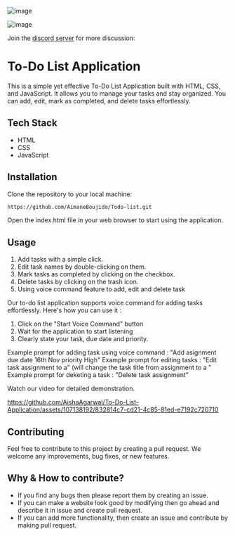 
![image](https://user-images.githubusercontent.com/83400697/207388229-b6463c21-39cb-4926-98b1-b77f3c2790a1.png)

![image](https://user-images.githubusercontent.com/83400697/202429157-a953dc00-f32d-4312-862a-1902a628b6ba.png)


Join the [discord server](https://discord.gg/JdFsJPrayj) for more discussion: 

# To-Do List Application

This is a simple yet effective To-Do List Application built with HTML, CSS, and JavaScript. It allows you to manage your tasks and stay organized. You can add, edit, mark as completed, and delete tasks effortlessly.

## Tech Stack

- HTML
- CSS
- JavaScript

## Installation

Clone the repository to your local machine:

```bash
https://github.com/AimaneBoujida/Todo-list.git
```
Open the index.html file in your web browser to start using the application.


## Usage
 1. Add tasks with a simple click.
 2. Edit task names by double-clicking on them.
 3. Mark tasks as completed by clicking on the checkbox.
 4. Delete tasks by clicking on the trash icon.
 5. Using voice command feature to add, edit and delete task 

Our to-do list application supports voice command for adding tasks effortlessly. Here's how you can use it :
 1. Click on the "Start Voice Command" button
 2. Wait for the application to start listening
 3. Clearly state your task, due date and priority.

Example prompt for adding task using voice command :
 "Add asignment due date 16th Nov priority High" 
Example prompt for editing tasks : 
 "Edit task assignment to a" (will change the task title from assignment to a " 
Example prompt for deketing a task : 
 "Delete task assignment"  

 Watch our video for detailed demonstration. 
 
https://github.com/AishaAgarwal/To-Do-List-Application/assets/107138192/832814c7-cd21-4c85-81ed-e7192c720710

## Contributing
Feel free to contribute to this project by creating a pull request. We welcome any improvements, bug fixes, or new features.

## Why & How to contribute?
- If you find any bugs then please report them by creating an issue. 
- If you can make a website look good by modifying then go ahead and describe it in issue and create pull request. 
- If you can add more functionality, then create an issue and contribute by making pull request.



